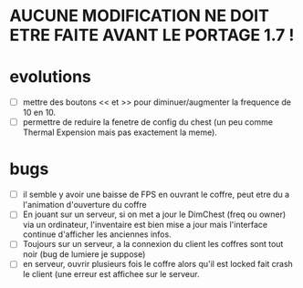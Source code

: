 AUCUNE MODIFICATION NE DOIT ETRE FAITE AVANT LE PORTAGE 1.7 !
=============================================================


evolutions
==========

- [ ] mettre des boutons << et >> pour diminuer/augmenter la frequence de 10 en 10.
- [ ] permettre de reduire la fenetre de config du chest (un peu comme Thermal Expension mais pas exactement la meme).

bugs
====

- [ ] il semble y avoir une baisse de FPS en ouvrant le coffre, peut etre du a l'animation d'ouverture du coffre
- [ ] En jouant sur un serveur, si on met a jour le DimChest (freq ou owner) via un ordinateur, l'inventaire est bien mise a jour
mais l'interface continue d'afficher les anciennes infos.
- [ ] Toujours sur un serveur, a la connexion du client les coffres sont tout noir (bug de lumiere je suppose)
- [ ] en serveur, ouvrir plusieurs fois le coffre alors qu'il est locked fait crash le client (une erreur est affichee sur le serveur.
